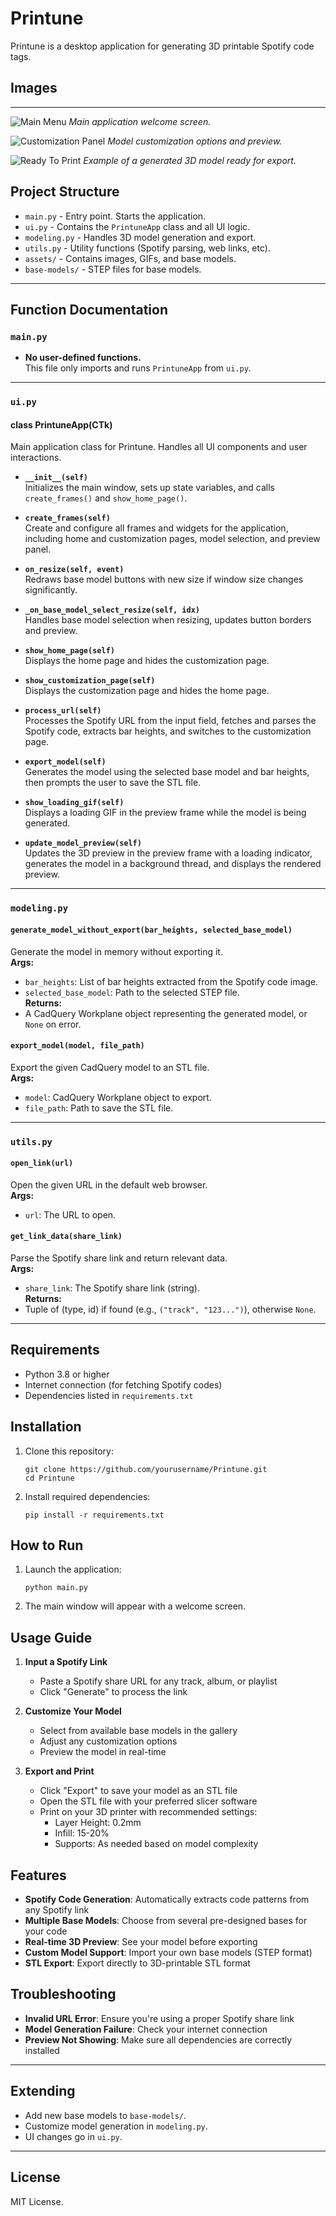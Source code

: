# Printune

Printune is a desktop application for generating 3D printable Spotify code tags.

## Images
---
![Main Menu](readme-images/MainMenu.png)
*Main application welcome screen.*

![Customization Panel](readme-images/CustomizationPanel.png)
*Model customization options and preview.*

![Ready To Print](readme-images/ReadyToPrint.png)
*Example of a generated 3D model ready for export.*
## Project Structure

- `main.py` - Entry point. Starts the application.
- `ui.py` - Contains the `PrintuneApp` class and all UI logic.
- `modeling.py` - Handles 3D model generation and export.
- `utils.py` - Utility functions (Spotify parsing, web links, etc).
- `assets/` - Contains images, GIFs, and base models.
- `base-models/` - STEP files for base models.

---

## Function Documentation

### `main.py`

- **No user-defined functions.**  
  This file only imports and runs `PrintuneApp` from `ui.py`.

---

### `ui.py`

#### class PrintuneApp(CTk)
Main application class for Printune. Handles all UI components and user interactions.

- **`__init__(self)`**  
  Initializes the main window, sets up state variables, and calls `create_frames()` and `show_home_page()`.

- **`create_frames(self)`**  
  Create and configure all frames and widgets for the application, including home and customization pages, model selection, and preview panel.

- **`on_resize(self, event)`**  
  Redraws base model buttons with new size if window size changes significantly.

- **`_on_base_model_select_resize(self, idx)`**  
  Handles base model selection when resizing, updates button borders and preview.

- **`show_home_page(self)`**  
  Displays the home page and hides the customization page.

- **`show_customization_page(self)`**  
  Displays the customization page and hides the home page.

- **`process_url(self)`**  
  Processes the Spotify URL from the input field, fetches and parses the Spotify code, extracts bar heights, and switches to the customization page.

- **`export_model(self)`**  
  Generates the model using the selected base model and bar heights, then prompts the user to save the STL file.

- **`show_loading_gif(self)`**  
  Displays a loading GIF in the preview frame while the model is being generated.

- **`update_model_preview(self)`**  
  Updates the 3D preview in the preview frame with a loading indicator, generates the model in a background thread, and displays the rendered preview.

---

### `modeling.py`

#### `generate_model_without_export(bar_heights, selected_base_model)`
Generate the model in memory without exporting it.  
**Args:**  
- `bar_heights`: List of bar heights extracted from the Spotify code image.  
- `selected_base_model`: Path to the selected STEP file.  
**Returns:**  
- A CadQuery Workplane object representing the generated model, or `None` on error.

#### `export_model(model, file_path)`
Export the given CadQuery model to an STL file.  
**Args:**  
- `model`: CadQuery Workplane object to export.  
- `file_path`: Path to save the STL file.

---

### `utils.py`

#### `open_link(url)`
Open the given URL in the default web browser.  
**Args:**  
- `url`: The URL to open.

#### `get_link_data(share_link)`
Parse the Spotify share link and return relevant data.  
**Args:**  
- `share_link`: The Spotify share link (string).  
**Returns:**  
- Tuple of (type, id) if found (e.g., `("track", "123...")`), otherwise `None`.

---

## Requirements

- Python 3.8 or higher
- Internet connection (for fetching Spotify codes)
- Dependencies listed in `requirements.txt`

## Installation

1. Clone this repository:
   ```
   git clone https://github.com/yourusername/Printune.git
   cd Printune
   ```

2. Install required dependencies:
   ```
   pip install -r requirements.txt
   ```

## How to Run

1. Launch the application:
   ```
   python main.py
   ```

2. The main window will appear with a welcome screen.

## Usage Guide

1. **Input a Spotify Link**
   - Paste a Spotify share URL for any track, album, or playlist
   - Click "Generate" to process the link

2. **Customize Your Model**
   - Select from available base models in the gallery
   - Adjust any customization options
   - Preview the model in real-time

3. **Export and Print**
   - Click "Export" to save your model as an STL file
   - Open the STL file with your preferred slicer software
   - Print on your 3D printer with recommended settings:
     - Layer Height: 0.2mm
     - Infill: 15-20%
     - Supports: As needed based on model complexity

## Features

- **Spotify Code Generation**: Automatically extracts code patterns from any Spotify link
- **Multiple Base Models**: Choose from several pre-designed bases for your code
- **Real-time 3D Preview**: See your model before exporting
- **Custom Model Support**: Import your own base models (STEP format)
- **STL Export**: Export directly to 3D-printable STL format

## Troubleshooting

- **Invalid URL Error**: Ensure you're using a proper Spotify share link
- **Model Generation Failure**: Check your internet connection
- **Preview Not Showing**: Make sure all dependencies are correctly installed

---

## Extending

- Add new base models to `base-models/`.
- Customize model generation in `modeling.py`.
- UI changes go in `ui.py`.

---

## License

MIT License.
